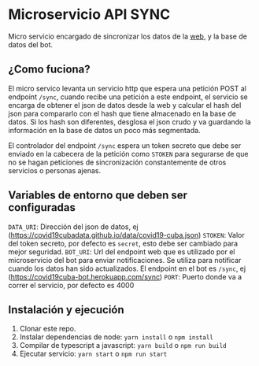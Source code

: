# Microservicio API SYNC

Micro servicio encargado de sincronizar los datos de la [web](https://covid19cubadata.github.io/), y la base de datos del bot.

## ¿Como fuciona?

El micro servico levanta un servicio http que espera una petición POST al endpoint `/sync`, cuando recibe una petición a este endpoint, el servicio se encarga de obtener el json de datos desde la web y calcular el hash del json para compararlo con el hash que tiene almacenado en la base de datos. Si los hash son diferentes, desglosa el json crudo y va guardando la  información en la base de datos un poco más segmentada.

El controlador del endpoint `/sync` espera un token secreto que debe ser enviado en la cabecera de la petición como `STOKEN` para segurarse de que no se hagan peticiones de sincronización constantemente de otros servicios o personas ajenas.

## Variables de entorno que deben ser configuradas

`DATA_URI`: Dirección del json de datos, ej (https://covid19cubadata.github.io/data/covid19-cuba.json)
`STOKEN`: Valor del token secreto, por defecto es `secret`, esto debe ser cambiado para mejor seguridad.
`BOT_URI`: Url del endpoint web que es utilizado por el microservicio del bot para enviar notificaciones. Se utiliza para notificar cuando los datos han sido actualizados. El endpoint en el bot es `/sync`, ej (https://covid19cuba-bot.herokuapp.com/sync)
`PORT`: Puerto donde va a correr el servicio, por defecto es 4000

## Instalación y ejecución
1. Clonar este repo.
2. Instalar dependencias de node: `yarn install` o `npm install`
3. Compilar de typescript a javascript: `yarn build` o `npm run build`
4. Ejecutar servicio: `yarn start` o `npm run start`

